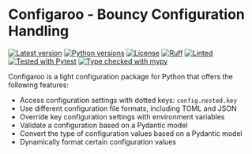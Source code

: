 # Configaroo - Bouncy Configuration Handling

[![Latest version](https://img.shields.io/pypi/v/configaroo.svg)](https://pypi.org/project/configaroo/)
[![Python versions](https://img.shields.io/pypi/pyversions/configaroo.svg)](https://pypi.org/project/configaroo/)
[![License](https://img.shields.io/pypi/l/configaroo.svg)](https://github.com/gahjelle/configaroo/blob/main/LICENSE)
[![Ruff](https://img.shields.io/endpoint?url=https://raw.githubusercontent.com/astral-sh/ruff/main/assets/badge/v2.json)](https://github.com/astral-sh/ruff)
[![Linted](https://github.com/gahjelle/configaroo/actions/workflows/lint.yml/badge.svg?branch=main)](https://github.com/gahjelle/configaroo/actions/workflows/lint.yml)
[![Tested with Pytest](https://github.com/gahjelle/configaroo/actions/workflows/test.yml/badge.svg?branch=main)](https://github.com/gahjelle/configaroo/actions/workflows/test.yml)
[![Type checked with mypy](https://img.shields.io/badge/type%20checked-mypy-green)](http://mypy-lang.org/)

Configaroo is a light configuration package for Python that offers the following features:

- Access configuration settings with dotted keys: `config.nested.key`
- Use different configuration file formats, including TOML and JSON
- Override key configuration settings with environment variables
- Validate a configuration based on a Pydantic model
- Convert the type of configuration values based on a Pydantic model
- Dynamically format certain configuration values
